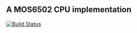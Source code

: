 ## A MOS6502 CPU implementation

[![Build Status](https://travis-ci.org/skink-in-trees-shade/lib6502.svg?branch=trunk)](https://travis-ci.org/skink-in-trees-shade/lib6502)